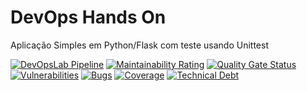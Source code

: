 # DevOps Hands On
Aplicação Simples em Python/Flask com teste usando Unittest

[![DevOpsLab Pipeline](https://github.com/jeferson-ls-ribeiro/devopslab/actions/workflows/pipeline.yml/badge.svg)](github.com/jeferson-ls-ribeiro/devopslab/actions/workflows/pipeline.yml) [![Maintainability Rating](https://sonarcloud.io/api/project_badges/measure?project=jeferson-ls-ribeiro_devopslab&metric=sqale_rating)](https://sonarcloud.io/summary/new_code?id=jeferson-ls-ribeiro_devopslab) [![Quality Gate Status](https://sonarcloud.io/api/project_badges/measure?project=jeferson-ls-ribeiro_devopslab&metric=alert_status)](https://sonarcloud.io/summary/new_code?id=jeferson-ls-ribeiro_devopslab) [![Vulnerabilities](https://sonarcloud.io/api/project_badges/measure?project=jeferson-ls-ribeiro_devopslab&metric=vulnerabilities)](https://sonarcloud.io/summary/new_code?id=jeferson-ls-ribeiro_devopslab) [![Bugs](https://sonarcloud.io/api/project_badges/measure?project=jeferson-ls-ribeiro_devopslab&metric=bugs)](https://sonarcloud.io/summary/new_code?id=jeferson-ls-ribeiro_devopslab) [![Coverage](https://sonarcloud.io/api/project_badges/measure?project=jeferson-ls-ribeiro_devopslab&metric=coverage)](https://sonarcloud.io/summary/new_code?id=jeferson-ls-ribeiro_devopslab) [![Technical Debt](https://sonarcloud.io/api/project_badges/measure?project=jeferson-ls-ribeiro_devopslab&metric=sqale_index)](https://sonarcloud.io/summary/new_code?id=jeferson-ls-ribeiro_devopslab)